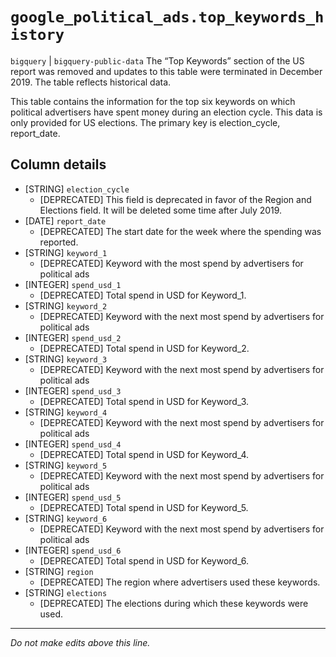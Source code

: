 # `google_political_ads.top_keywords_history`
`bigquery` | `bigquery-public-data`
The “Top Keywords” section of the US report was removed and updates to this table were terminated in December 2019. The table reflects historical data.

This table contains the information for the top six keywords on which political
advertisers have spent money during an election cycle. This data is only
provided for US elections. The primary key is election_cycle, report_date.

## Column details
* [STRING]    `election_cycle`
  - [DEPRECATED] This field is deprecated in favor of the Region and Elections field. It will be deleted some time after July 2019.
* [DATE]      `report_date`
  - [DEPRECATED] The start date for the week where the spending was reported.
* [STRING]    `keyword_1`
  -  [DEPRECATED] Keyword with the most spend by advertisers for political ads
* [INTEGER]   `spend_usd_1`
  - [DEPRECATED] Total spend in USD for Keyword_1.
* [STRING]    `keyword_2`
  - [DEPRECATED] Keyword with the next most spend by advertisers for political ads
* [INTEGER]   `spend_usd_2`
  - [DEPRECATED] Total spend in USD for Keyword_2.
* [STRING]    `keyword_3`
  - [DEPRECATED] Keyword with the next most spend by advertisers for political ads
* [INTEGER]   `spend_usd_3`
  - [DEPRECATED] Total spend in USD for Keyword_3.
* [STRING]    `keyword_4`
  - [DEPRECATED] Keyword with the next most spend by advertisers for political ads
* [INTEGER]   `spend_usd_4`
  - [DEPRECATED] Total spend in USD for Keyword_4.
* [STRING]    `keyword_5`
  - [DEPRECATED] Keyword with the next most spend by advertisers for political ads
* [INTEGER]   `spend_usd_5`
  - [DEPRECATED] Total spend in USD for Keyword_5.
* [STRING]    `keyword_6`
  - [DEPRECATED] Keyword with the next most spend by advertisers for political ads
* [INTEGER]   `spend_usd_6`
  - [DEPRECATED] Total spend in USD for Keyword_6.
* [STRING]    `region`
  - [DEPRECATED] The region where advertisers used these keywords.
* [STRING]    `elections`
  - [DEPRECATED] The elections during which these keywords were used.

-------------------------------------------------------------------------------
*Do not make edits above this line.*
